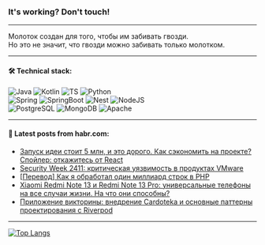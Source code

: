 ### It's working? Don't touch!

---
Молоток создан для того, чтобы им забивать гвозди. <br>
Но это не значит, что гвозди можно забивать только молотком.

---

#### 🛠️ Technical stack:

![Java](https://img.shields.io/badge/Java-informational?logo=Oracle&style=flat&logoColor=white&color=FF4500)
![Kotlin](https://img.shields.io/badge/Kotlin-informational?logo=Kotlin&style=flat&logoColor=white&color=774D97)
![TS](https://img.shields.io/badge/TypeScript-informational?logo=typeScript&style=flat&logoColor=black&color=017acc)
![Python](https://img.shields.io/badge/Python-informational?logo=Python&style=flat&logoColor=black&color=ffdd54) <br>
![Spring](https://img.shields.io/badge/Spring-informational?logo=Spring&style=flat&logoColor=white&color=6DB33F) 
![SpringBoot](https://img.shields.io/badge/SpringBoot-informational?logo=SpringBoot&style=flat&logoColor=white&color=6DB33F)
![Nest](https://img.shields.io/badge/NestJS-informational?logo=NestJS&style=flat&logoColor=white&color=E0234E) 
![NodeJS](https://img.shields.io/badge/NodeJS-informational?logo=node.js&style=flat&logoColor=white&color=70A760)<br>
![PostgreSQL](https://img.shields.io/badge/PostgreSQL-informational?logo=PostgreSQL&style=flat&logoColor=white&color=DAA520)
![MongoDB](https://img.shields.io/badge/MongoDB-informational?logo=MongoDB&style=flat&logoColor=white&color=870000)
![Apache](https://img.shields.io/badge/Apache-informational?logo=apache&style=flat&logoColor=white&color=f74e28)

___  

#### 💬 Latest posts from habr.com:

<!-- BLOG-POST-LIST:START -->
- [Запуск идеи стоит 5 млн, и это дорого. Как сэкономить на проекте? Спойлер: откажитесь от React](https://habr.com/ru/articles/799481/?utm_source=habrahabr&utm_medium=rss&utm_campaign=799481)
- [Security Week 2411: критическая уязвимость в продуктах VMware](https://habr.com/ru/companies/kaspersky/articles/799357/?utm_source=habrahabr&utm_medium=rss&utm_campaign=799357)
- [[Перевод] Как я обработал один миллиард строк в PHP](https://habr.com/ru/companies/bothub/articles/799469/?utm_source=habrahabr&utm_medium=rss&utm_campaign=799469)
- [Xiaomi Redmi Note 13 и Redmi Note 13 Pro: универсальные телефоны на все случаи жизни. На что они способны?](https://habr.com/ru/companies/ru_mts/articles/799411/?utm_source=habrahabr&utm_medium=rss&utm_campaign=799411)
- [Приложение викторины: внедрение Cardoteka и основные паттерны проектирования с Riverpod](https://habr.com/ru/articles/799437/?utm_source=habrahabr&utm_medium=rss&utm_campaign=799437)
<!-- BLOG-POST-LIST:END -->

---
[![Top Langs](https://github-readme-stats-git-master-advtsetting-gmailcom.vercel.app/api/top-langs/?username=zloylis&langs_count=10&hide_title=false&title_color=e6edf3&size_weight=0.5&count_weight=0.5&layout=compact&hide_border=true&theme=dracula)](https://github.com/zloylis)
<!--![GitHub stats](https://github-readme-stats-git-master-advtsetting-gmailcom.vercel.app/api?username=zloylis&show_icons=true&hide_border=true&theme=dracula&hide_title=true&include_all_commits=true&count_private=true&hide=contribs&hide_rank=true)-->
